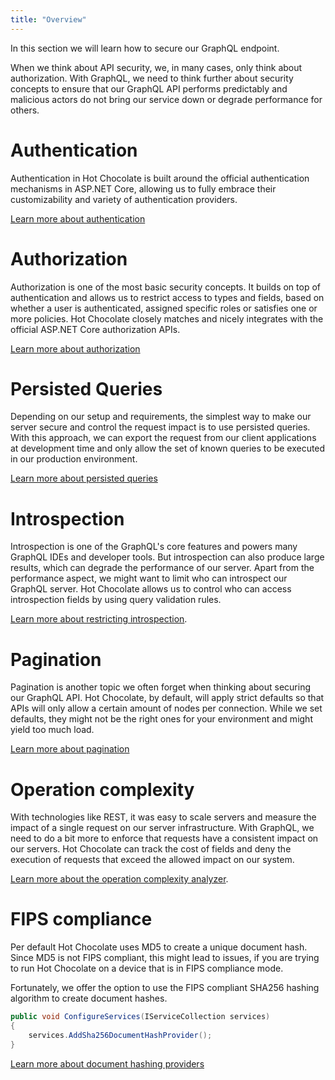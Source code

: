 ```yaml
---
title: "Overview"
---
```


In this section we will learn how to secure our GraphQL endpoint.

When we think about API security, we, in many cases, only think about authorization. With GraphQL, we need to think further about security concepts to ensure that our GraphQL API performs predictably and malicious actors do not bring our service down or degrade performance for others.

# Authentication

Authentication in Hot Chocolate is built around the official authentication mechanisms in ASP.NET Core, allowing us to fully embrace their customizability and variety of authentication providers.

[Learn more about authentication](/docs/hotchocolate/security/authentication)

# Authorization

Authorization is one of the most basic security concepts. It builds on top of authentication and allows us to restrict access to types and fields, based on whether a user is authenticated, assigned specific roles or satisfies one or more policies. Hot Chocolate closely matches and nicely integrates with the official ASP.NET Core authorization APIs.

[Learn more about authorization](/docs/hotchocolate/security/authorization)

# Persisted Queries

Depending on our setup and requirements, the simplest way to make our server secure and control the request impact is to use persisted queries. With this approach, we can export the request from our client applications at development time and only allow the set of known queries to be executed in our production environment.

[Learn more about persisted queries](/docs/hotchocolate/performance/persisted-queries)

# Introspection

Introspection is one of the GraphQL's core features and powers many GraphQL IDEs and developer tools. But introspection can also produce large results, which can degrade the performance of our server. Apart from the performance aspect, we might want to limit who can introspect our GraphQL server. Hot Chocolate allows us to control who can access introspection fields by using query validation rules.

[Learn more about restricting introspection](/docs/hotchocolate/server/introspection#disabling-introspection).

# Pagination

Pagination is another topic we often forget when thinking about securing our GraphQL API. Hot Chocolate, by default, will apply strict defaults so that APIs will only allow a certain amount of nodes per connection. While we set defaults, they might not be the right ones for your environment and might yield too much load.

[Learn more about pagination](/docs/hotchocolate/fetching-data/pagination)

<!-- # Execution Timeout

By default, Hot Chocolate has an internal execution timeout of 30 seconds. This is to ensure that requests do not occupy server resources for an extended amount of time. Make sure that the execution options are correctly covering your use case.-->

<!-- # Query Depth

With GraphQL, we give the consumer of our API the ability to drill into our data graph arbitrarily. The user can pick and choose what data he or she needs. This is one of the powerful concepts with GraphQL. It also is one of its vulnerabilities. We need to control how deep a user can drill into our data graph to ensure that requests perform consistently.

[Learn more about query depth validation rules](/docs/hotchocolate/security/query-depth). -->

# Operation complexity

With technologies like REST, it was easy to scale servers and measure the impact of a single request on our server infrastructure. With GraphQL, we need to do a bit more to enforce that requests have a consistent impact on our servers. Hot Chocolate can track the cost of fields and deny the execution of requests that exceed the allowed impact on our system.

[Learn more about the operation complexity analyzer](/docs/hotchocolate/security/operation-complexity).

# FIPS compliance

Per default Hot Chocolate uses MD5 to create a unique document hash. Since MD5 is not FIPS compliant, this might lead to issues, if you are trying to run Hot Chocolate on a device that is in FIPS compliance mode.

Fortunately, we offer the option to use the FIPS compliant SHA256 hashing algorithm to create document hashes.

```csharp
public void ConfigureServices(IServiceCollection services)
{
    services.AddSha256DocumentHashProvider();
}
```

[Learn more about document hashing providers](/docs/hotchocolate/performance/persisted-queries#hashing-algorithms)
